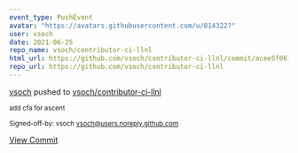 ```yaml
---
event_type: PushEvent
avatar: "https://avatars.githubusercontent.com/u/814322?"
user: vsoch
date: 2021-06-25
repo_name: vsoch/contributor-ci-llnl
html_url: https://github.com/vsoch/contributor-ci-llnl/commit/acee5f067f7665a7c409d34275a23db81b46b118
repo_url: https://github.com/vsoch/contributor-ci-llnl
---
```


<a href='https://github.com/vsoch' target='_blank'>vsoch</a> pushed to <a href='https://github.com/vsoch/contributor-ci-llnl' target='_blank'>vsoch/contributor-ci-llnl</a>

<small>add cfa for ascent

Signed-off-by: vsoch <vsoch@users.noreply.github.com></small>

<a href='https://github.com/vsoch/contributor-ci-llnl/commit/acee5f067f7665a7c409d34275a23db81b46b118' target='_blank'>View Commit</a>